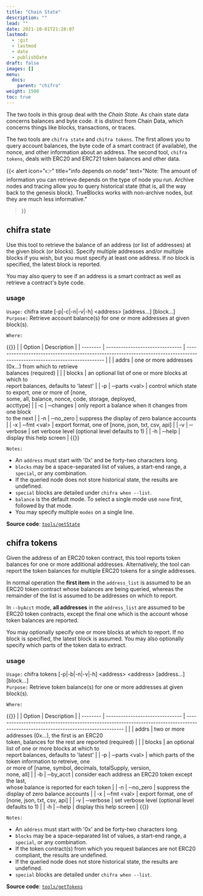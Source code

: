 ```yaml
---
title: "Chain State"
description: ""
lead: ""
date: 2021-10-01T21:28:07
lastmod:
  - :git
  - lastmod
  - date
  - publishDate
draft: false
images: []
menu:
  docs:
    parent: "chifra"
weight: 1500
toc: true
---
```

The two tools in this group deal with the _Chain State_.
As chain state data concerns balances and byte code.
it is distinct from Chain Data, which concerns things like blocks, transactions,
or traces.

The two tools are `chifra state` and `chifra tokens`.
The first allows you to query account balances, the byte code of a smart contract (if available), the nonce, and other information about an address.
The second tool, `chifra tokens`, deals with ERC20 and ERC721 token balances and other data.

{{< alert icon="👉" title="info depends on node"
text="Note: The amount of information you can retrieve depends on the type of node you run. Archive nodes and tracing allow you to query historical state (that is, all the way back to the genesis block). TrueBlocks works with non-archive nodes, but they are much less informative."
>}}
## chifra state

Use this tool to retrieve the balance of an address (or list of addresses) at the given block (or blocks). Specify multiple addresses and/or multiple blocks if you wish, but you must specify at least one address. If no block is specified, the latest block is reported.

You may also query to see if an address is a smart contract as well as retrieve a contract's byte code.

### usage

`Usage:`    chifra state [-p|-c|-n|-v|-h] &lt;address&gt; [address...] [block...]  
`Purpose:`  Retrieve account balance(s) for one or more addresses at given block(s).

`Where:`

{{<td>}}
|          | Option                          | Description                                                                                                                |
| -------- | ------------------------------- | -------------------------------------------------------------------------------------------------------------------------- |
|          | addrs                           | one or more addresses (0x...) from which to retrieve<br/>balances (required)                                               |
|          | blocks                          | an optional list of one or more blocks at which to<br/>report balances, defaults to 'latest'                               |
| &#8208;p | &#8208;&#8208;parts &lt;val&gt; | control which state to export, one or more of [none,<br/>some, all, balance, nonce, code, storage, deployed,<br/>accttype] |
| &#8208;c | &#8208;&#8208;changes           | only report a balance when it changes from one block<br/>to the next                                                       |
| &#8208;n | &#8208;&#8208;no_zero           | suppress the display of zero balance accounts                                                                              |
| &#8208;x | &#8208;&#8208;fmt &lt;val&gt;   | export format, one of [none, json, txt, csv, api]                                                                          |
| &#8208;v | &#8208;&#8208;verbose           | set verbose level (optional level defaults to 1)                                                                           |
| &#8208;h | &#8208;&#8208;help              | display this help screen                                                                                                   |
{{</td>}}

`Notes:`

- An `address` must start with '0x' and be forty-two characters long.
- `blocks` may be a space-separated list of values, a start-end range, a `special`, or any combination.
- If the queried node does not store historical state, the results are undefined.
- `special` blocks are detailed under `chifra when --list`.
- `balance` is the default mode. To select a single mode use `none` first, followed by that mode.
- You may specify multiple `modes` on a single line.

**Source code**: [`tools/getState`](https://github.com/TrueBlocks/trueblocks-core/tree/master/src/tools/getState)

## chifra tokens

Given the address of an ERC20 token contract, this tool reports token balances for one or more additional addresses. Alternatively, the tool can report the token balances for multiple ERC20 tokens for a single addresses.

In normal operation the **first item** in the `address_list` is assumed to be an ERC20 token contract whose balances are being queried, whereas the remainder of the list is assumed to be addresses on which to report.

In `--byAcct` mode, **all addresses** in the `address_list` are assumed to be ERC20 token contracts, except the final one which is the account whose token balances are reported.

You may optionally specify one or more blocks at which to report. If no block is specified, the latest block is assumed. You may also optionally specify which parts of the token data to extract.

### usage

`Usage:`    chifra tokens [-p|-b|-n|-v|-h] &lt;address&gt; &lt;address&gt; [address...] [block...]  
`Purpose:`  Retrieve token balance(s) for one or more addresses at given block(s).

`Where:`

{{<td>}}
|          | Option                          | Description                                                                                                                        |
| -------- | ------------------------------- | ---------------------------------------------------------------------------------------------------------------------------------- |
|          | addrs                           | two or more addresses (0x...), the first is an ERC20<br/>token, balances for the rest are reported (required)                      |
|          | blocks                          | an optional list of one or more blocks at which to<br/>report balances, defaults to 'latest'                                       |
| &#8208;p | &#8208;&#8208;parts &lt;val&gt; | which parts of the token information to retreive, one<br/>or more of [name, symbol, decimals, totalSupply, version,<br/>none, all] |
| &#8208;b | &#8208;&#8208;by_acct           | consider each address an ERC20 token except the last,<br/>whose balance is reported for each token                                 |
| &#8208;n | &#8208;&#8208;no_zero           | suppress the display of zero balance accounts                                                                                      |
| &#8208;x | &#8208;&#8208;fmt &lt;val&gt;   | export format, one of [none, json, txt, csv, api]                                                                                  |
| &#8208;v | &#8208;&#8208;verbose           | set verbose level (optional level defaults to 1)                                                                                   |
| &#8208;h | &#8208;&#8208;help              | display this help screen                                                                                                           |
{{</td>}}

`Notes:`

- An `address` must start with '0x' and be forty-two characters long.
- `blocks` may be a space-separated list of values, a start-end range, a `special`, or any combination.
- If the token contract(s) from which you request balances are not ERC20 compliant, the results are undefined.
- If the queried node does not store historical state, the results are undefined.
- `special` blocks are detailed under `chifra when --list`.

**Source code**: [`tools/getTokens`](https://github.com/TrueBlocks/trueblocks-core/tree/master/src/tools/getTokens)

